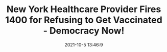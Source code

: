 ---
"title": "New York Healthcare Provider Fires 1400 for Refusing to Get Vaccinated - Democracy Now!"
"date": "2021-10-5 13:46:9"
"feed_name": "GOOGLENEWSDRILLING"
"feed_website": "https://news.google.com/search?q=drilling%2Bincident&hl=en-US&gl=US&ceid=US:en"
"feed_rss": "https://news.google.com/rss/search?q=drilling%2Bincident&hl=en-US&gl=US&ceid=US:en"
"link": "https://www.democracynow.org/2021/10/5/headlines/new_york_healthcare_provider_fires_1_400_for_refusing_to_get_vaccinated"
"source": "{'href': 'https://www.democracynow.org', 'title': 'Democracy Now!'}"
"file": "_posts/2021-1-1-e7f71e03c7af95efe36080068326a0b1f942d16e.md"
"accident": "1"
"drilling": "0"
"dead": "0"
"injured": "0"
"arrested": "0"
"place": "unknown place"
"where": "unknown site"
"causes": "unknown"
"place_uri": "unknown place"
---